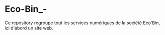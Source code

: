 # Eco-Bin_-
Ce repository regroupe tout les services numériques de la société Eco'Bin, ici d'abord un site web.
